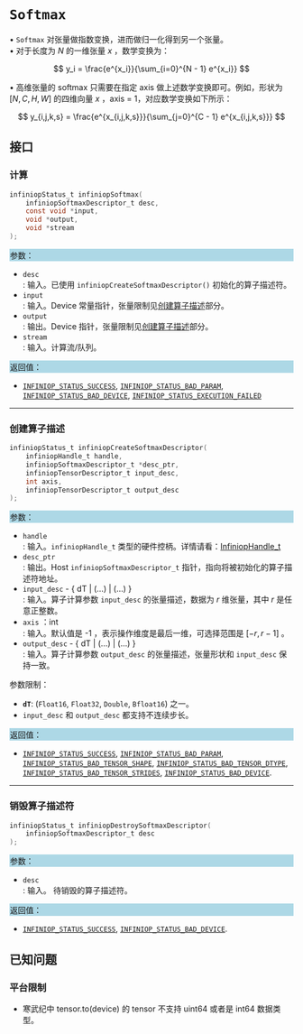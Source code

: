 
# `Softmax`

$\bullet$ `Softmax` 对张量做指数变换，进而做归一化得到另一个张量。    
$\bullet$ 对于长度为 $N$ 的一维张量 $x$ ，数学变换为：

$$ y_i = \frac{e^{x_i}}{\sum_{i=0}^{N - 1} e^{x_i}} $$     

$\bullet$ 高维张量的 softmax 只需要在指定 axis 做上述数学变换即可。例如，形状为 $[N,C,H,W]$ 的四维向量 $x$ ，axis = 1，对应数学变换如下所示：

$$ y_{i,j,k,s} = \frac{e^{x_{i,j,k,s}}}{\sum_{j=0}^{C - 1} e^{x_{i,j,k,s}}} $$



## 接口

### 计算

```c
infiniopStatus_t infiniopSoftmax(
    infiniopSoftmaxDescriptor_t desc, 
    const void *input, 
    void *output, 
    void *stream
);
```
<div style="background-color: lightblue; padding: 1px;"> 参数： </div>

 - `desc`      
     : 输入。已使用 `infiniopCreateSoftmaxDescriptor()` 初始化的算子描述符。 
 - `input`    
     : 输入。Device 常量指针，张量限制见[创建算子描述](#创建算子描述)部分。
 - `output`    
     : 输出。Device 指针，张量限制见[创建算子描述](#创建算子描述)部分。
 - `stream`    
     : 输入。计算流/队列。

<div style="background-color: lightblue; padding: 1px;">  返回值：</div>

 - [`INFINIOP_STATUS_SUCCESS`](), [`INFINIOP_STATUS_BAD_PARAM`](), [`INFINIOP_STATUS_BAD_DEVICE`](), [`INFINIOP_STATUS_EXECUTION_FAILED`]()


---

### 创建算子描述

```c
infiniopStatus_t infiniopCreateSoftmaxDescriptor(
    infiniopHandle_t handle, 
    infiniopSoftmaxDescriptor_t *desc_ptr, 
    infiniopTensorDescriptor_t input_desc, 
    int axis, 
    infiniopTensorDescriptor_t output_desc
);
```
<div style="background-color: lightblue; padding: 1px;"> 参数：</div>

 - `handle`    
     : 输入。`infiniopHandle_t` 类型的硬件控柄。详情请看：[InfiniopHandle_t]()
 - `desc_ptr`    
     : 输出。Host `infiniopSoftmaxDescriptor_t` 指针，指向将被初始化的算子描述符地址。
 - `input_desc` - { dT | ($\ldots$) | ($\ldots$) }       
     : 输入。算子计算参数 `input_desc` 的张量描述，数据为 $r$  维张量，其中 $r$ 是任意正整数。
 - `axis` ：int      
     : 输入。默认值是 -1 ，表示操作维度是最后一维，可选择范围是 $[-r, r - 1]$ 。
 - `output_desc` - { dT | ($\ldots$) | ($\ldots$) }      
     : 输入。算子计算参数 `output_desc` 的张量描述，张量形状和 `input_desc` 保持一致。

参数限制：

 - **`dT`**:  (`Float16`, `Float32`, `Double`, `Bfloat16`) 之一。
 - `input_desc` 和 `output_desc` 都支持不连续步长。

<div style="background-color: lightblue; padding: 1px;"> 返回值：</div>

 - [`INFINIOP_STATUS_SUCCESS`](), [`INFINIOP_STATUS_BAD_PARAM`](),  [`INFINIOP_STATUS_BAD_TENSOR_SHAPE`](), [`INFINIOP_STATUS_BAD_TENSOR_DTYPE`](), [`INFINIOP_STATUS_BAD_TENSOR_STRIDES`](), [`INFINIOP_STATUS_BAD_DEVICE`]().

---


### 销毁算子描述符

```c
infiniopStatus_t infiniopDestroySoftmaxDescriptor(
    infiniopSoftmaxDescriptor_t desc
);
```

<div style="background-color: lightblue; padding: 1px;"> 参数： </div>

 - `desc`    
     : 输入。 待销毁的算子描述符。 

<div style="background-color: lightblue; padding: 1px;"> 返回值： </div>

 - [`INFINIOP_STATUS_SUCCESS`](), [`INFINIOP_STATUS_BAD_DEVICE`]().

## 已知问题

### 平台限制

- 寒武纪中 tensor.to(device) 的 tensor 不支持 uint64 或者是 int64 数据类型。

### 
